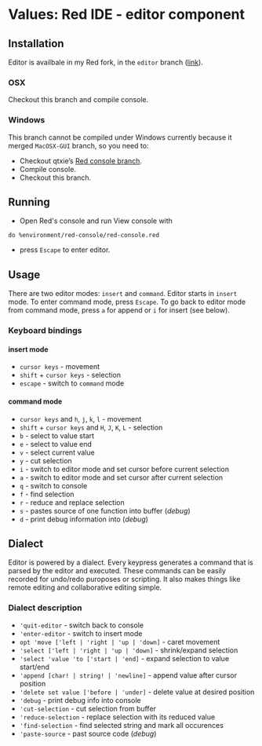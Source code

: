 # Values: Red IDE - editor component

## Installation

Editor is availbale in my Red fork, in the `editor` branch ([link](https://github.com/rebolek/red/tree/editor)).

### OSX

Checkout this branch and compile console.

### Windows

This branch cannot be compiled under Windows currently because it merged `MacOSX-GUI` branch, so you need to:

* Checkout qtxie’s [Red console branch](https://github.com/qtxie/red/tree/red-console).
* Compile console.
* Checkout this branch.

## Running

* Open Red's console and run View console with
```
do %environment/red-console/red-console.red
```
* press `Escape` to enter editor.

## Usage

There are two editor modes: `insert` and `command`. Editor starts in `insert` mode. To enter command mode, press `Escape`. To go back to editor mode from command mode, press `a` for append or `i` for insert (see below).

### Keyboard bindings

#### insert mode

* `cursor keys` - movement
* `shift` + `cursor keys` - selection
* `escape` - switch to `command` mode

#### command mode

* `cursor keys` and `h`, `j`, `k`, `l` - movement
* `shift` + `cursor keys` and `H`, `J`, `K`, `L` - selection
* `b` - select to value start
* `e` - select to value end
* `v` - select current value
* `y` - cut selection
* `i` - switch to editor mode and set cursor before current selection
* `a` - switch to editor mode and set cursor after current selection
* `q` - switch to console
* `f` - find selection
* `r` - reduce and replace selection
* `s` - pastes source of one function into buffer (*debug*)
* `d` - print debug information into (*debug*)

## Dialect

Editor is powered by a dialect. Every keypress generates a command that is parsed by the editor and executed. These commands can be easily recorded for undo/redo puroposes or scripting. It also makes things like remote editing and collaborative editing simple.

### Dialect description

* `'quit-editor` - switch back to console
* `'enter-editor` - switch to insert mode
* `opt 'move ['left | 'right | 'up | 'down]` - caret movement
* `'select ['left | 'right | 'up | 'down]` - shrink/expand selection
* `'select 'value 'to ['start | 'end]` - expand selection to value start/end
* `'append [char! | string! | 'newline]` - append value after cursor position
* `'delete set value ['before | 'under]` - delete value at desired position
* `'debug` - print debug info into console
* `'cut-selection` - cut selection from buffer
* `'reduce-selection` - replace selection with its reduced value
* `'find-selection` - find selected string and mark all occurences
* `'paste-source` - past source code (*debug*)